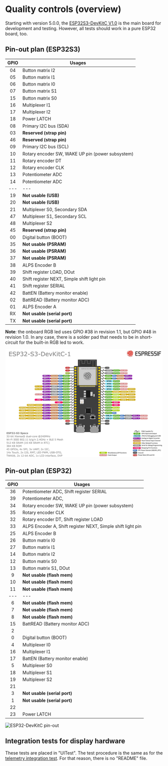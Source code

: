 # Quality controls (overview)

Starting with version 5.0.0, the
[ESP32S3-DevKitC V1.0](https://docs.espressif.com/projects/esp-idf/en/latest/esp32s3/hw-reference/esp32s3/user-guide-devkitc-1.html)
is the main board for development and testing. However, all tests should work in a pure ESP32 board, too.

## Pin-out plan (ESP32S3)

| **GPIO** | **Usages**                                       |
| :------: | ------------------------------------------------ |
|    04    | Button matrix I2                                 |
|    05    | Button matrix I1                                 |
|    06    | Button matrix I0                                 |
|    07    | Button matrix S1                                 |
|    15    | Button matrix S0                                 |
|    16    | Multiplexer I1                                   |
|    17    | Multiplexer I2                                   |
|    18    | Power LATCH                                      |
|    08    | Primary I2C bus (SDA)                            |
|    03    | **Reserved (strap pin)**                         |
|    46    | **Reserved (strap pin)**                         |
|    09    | Primary I2C bus (SCL)                            |
|    10    | Rotary encoder SW, WAKE UP pin (power subsystem) |
|    11    | Rotary encoder DT                                |
|    12    | Rotary encoder CLK                               |
|    13    | Potentiometer ADC                                |
|    14    | Potentiometer ADC                                |
|   ---    | ---                                              |
|    19    | **Not usable (USB)**                             |
|    20    | **Not usable (USB)**                             |
|    21    | Multiplexer S0, Secondary SDA                    |
|    47    | Multiplexer S1, Secondary SCL                    |
|    48    | Multiplexer S2                                   |
|    45    | **Reserved (strap pin)**                         |
|    00    | Digital button (BOOT)                            |
|    35    | **Not usable (PSRAM)**                           |
|    36    | **Not usable (PSRAM)**                           |
|    37    | **Not usable (PSRAM)**                           |
|    38    | ALPS Encoder B                                   |
|    39    | Shift register LOAD, DOut                        |
|    40    | Shift register NEXT, Simple shift light pin      |
|    41    | Shift register SERIAL                            |
|    42    | BattEN (Battery monitor enable)                  |
|    02    | BattREAD (Battery monitor ADC)                   |
|    01    | ALPS Encoder A                                   |
|    RX    | **Not usable (serial port)**                     |
|    TX    | **Not usable (serial port)**                     |

**Note**: the onboard RGB led uses GPIO #38 in revision 1.1,
but GPIO #48 in revision 1.0.
In any case, there is a solder pad that needs to be in short-circuit
for the built-in RGB led to work.

![ESP32S3-DevKitC pin-out](../../doc/hardware/esp32reference/ESP32-S3-DevKitC-pinout.jpg)

## Pin-out plan (ESP32)

| **GPIO** | **Usages**                                                  |
| :------: | ----------------------------------------------------------- |
|    36    | Potentiometer ADC, Shift register SERIAL                    |
|    39    | Potentiometer ADC,                                          |
|    34    | Rotary encoder SW, WAKE UP pin (power subsystem)            |
|    35    | Rotary encoder CLK                                          |
|    32    | Rotary encoder DT, Shift register LOAD                      |
|    33    | ALPS Encoder A, Shift register NEXT, Simple shift light pin |
|    25    | ALPS Encoder B                                              |
|    26    | Button matrix I0                                            |
|    27    | Button matrix I1                                            |
|    14    | Button matrix I2                                            |
|    12    | Button matrix S0                                            |
|    13    | Button matrix S1, DOut                                      |
|    9     | **Not usable (flash mem)**                                  |
|    10    | **Not usable (flash mem)**                                  |
|    11    | **Not usable (flash mem)**                                  |
|   ---    | ---                                                         |
|    6     | **Not usable (flash mem)**                                  |
|    7     | **Not usable (flash mem)**                                  |
|    8     | **Not usable (flash mem)**                                  |
|    15    | BattREAD (Battery monitor ADC)                              |
|    2     |                                                             |
|    0     | Digital button (BOOT)                                       |
|    4     | Multiplexer I0                                              |
|    16    | Multiplexer I1                                              |
|    17    | BattEN (Battery monitor enable)                             |
|    5     | Multiplexer S0                                              |
|    18    | Multiplexer S1                                              |
|    19    | Multiplexer S2                                              |
|    21    |                                                             |
|    3     | **Not usable (serial port)**                                |
|    1     | **Not usable (serial port)**                                |
|    22    |                                                             |
|    23    | Power LATCH                                                 |

![ESP32-DevKitC pin-out](../../doc/hardware/esp32reference/esp32-devkitC-v4-pinout.png)

## Integration tests for display hardware

These tests are placed in "UITest".
The test procedure is the same as for the
[telemetry integration test](./IntegrationTests/TelemetryIntegrationTest/README.md).
For that reason, there is no "README" file.
